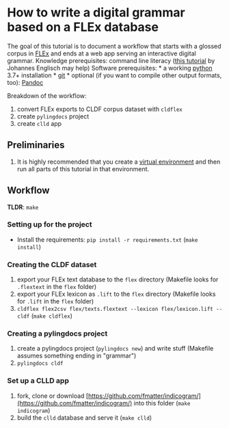 # How to write a digital grammar based on a FLEx database

The goal of this tutorial is to document a workflow that starts with a glossed corpus in [FLEx](https://software.sil.org/fieldworks/) and ends at a web app serving an interactive digital grammar.
Knowledge prerequisites: command line literacy ([this tutorial](https://github.com/dictionaria/pydictionaria/blob/master/docs/intro-commandline.md) by Johannes Englisch may help)
Software prerequisites:
    * a working [python](https://www.python.org/) 3.7+ installation
    * [git](https://www.linode.com/docs/guides/how-to-install-git-on-linux-mac-and-windows/)
    * optional (if you want to compile other output formats, too): [Pandoc](https://pandoc.org/installing.html)

Breakdown of the workflow:
1. convert FLEx exports to CLDF corpus dataset with `cldflex`
2. create `pylingdocs` project
3. create `clld` app

## Preliminaries
1. It is highly recommended that you create a [virtual environment](https://docs.python.org/3/library/venv.html) and then run all parts of this tutorial in that environment.

## Workflow

**TLDR**: `make`

### Setting up for the project
* Install the requirements: `pip install -r requirements.txt` (`make install`)

### Creating the CLDF dataset
1. export your FLEx text database to the `flex` directory (Makefile looks for `.flextext` in the `flex` folder)
2. export your FLEx lexicon as `.lift` to the `flex` directory (Makefile looks for `.lift` in the `flex` folder)
3. `cldflex flex2csv flex/texts.flextext --lexicon flex/lexicon.lift --cldf` (`make cldflex`)

### Creating a pylingdocs project
1. create a pylingdocs project (`pylingdocs new`) and write stuff (Makefile assumes something ending in "grammar")
2. `pylingdocs cldf`

### Set up a CLLD app
1. fork, clone or download [https://github.com/fmatter/indicogram/](https://github.com/fmatter/indicogram/) into this folder (`make indicogram`)
2. build the `clld` database and serve it (`make clld`)